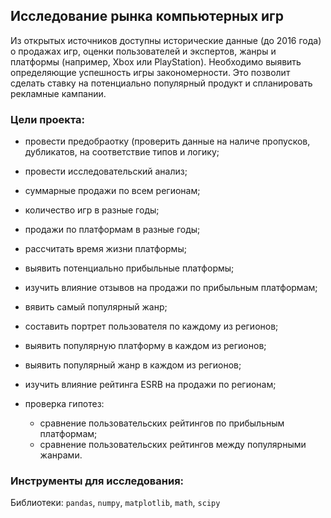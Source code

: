 ## Исследование рынка компьютерных игр

Из открытых источников доступны исторические данные (до 2016 года) о продажах игр, оценки пользователей и экспертов, жанры и платформы (например, Xbox или PlayStation). Необходимо выявить определяющие успешность игры закономерности. Это позволит сделать ставку на потенциально популярный продукт и спланировать рекламные кампании.

### Цели проекта:

- провести предобраотку (проверить данные на наличе пропусков, дубликатов, на соответствие типов и логику;
- провести исследовательский анализ;
- суммарные продажи по всем регионам;
- количество игр в разные годы;
- продажи по платформам в разные годы;
- рассчитать время жизни платформы;
- выявить потенциально прибыльные платформы;
- изучить влияние отзывов на продажи по прибыльным платформам;
- вявить самый популярный жанр;
- составить портрет пользователя по каждому из регионов;
- выявить популярную платформу в каждом из регионов;
- выявить популярный жанр в каждом из регионов;
- изучить влияние рейтинга ESRB на продажи по регионам;

- проверка гипотез:
  - сравнение пользовательских рейтингов по прибыльным платформам;
  - сравнение пользовательских рейтингов между популярными жанрами.

### Инструменты для исследования:

Библиотеки: `pandas`, `numpy`, `matplotlib`, `math`, `scipy`
